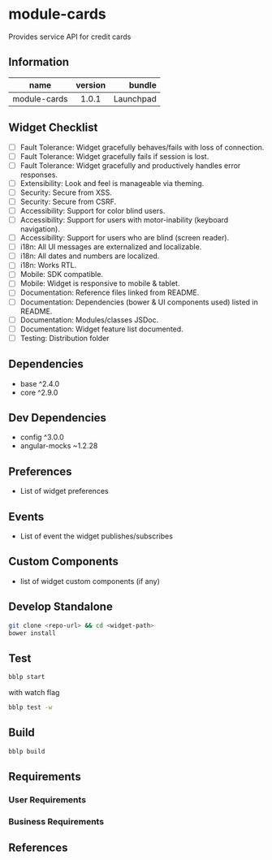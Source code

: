# module-cards
Provides service API for credit cards

## Information
|  name |  version |  bundle | 
|--|:--:|--:|
|  module-cards |  1.0.1 |  Launchpad | 

## Widget Checklist

- [ ] Fault Tolerance: Widget gracefully behaves/fails with loss of connection.
- [ ] Fault Tolerance: Widget gracefully fails if session is lost.
- [ ] Fault Tolerance: Widget gracefully and productively handles error responses.
- [ ] Extensibility: Look and feel is manageable via theming.
- [ ] Security: Secure from XSS.
- [ ] Security: Secure from CSRF.
- [ ] Accessibility: Support for color blind users.
- [ ] Accessibility: Support for users with motor-inability (keyboard navigation).
- [ ] Accessibility: Support for users who are blind (screen reader).
- [ ] i18n: All UI messages are externalized and localizable.
- [ ] i18n: All dates and numbers are localized.
- [ ] i18n: Works RTL.
- [ ] Mobile: SDK compatible.
- [ ] Mobile: Widget is responsive to mobile &amp; tablet.
- [ ] Documentation: Reference files linked from README.
- [ ] Documentation: Dependencies (bower &amp; UI components used) listed in README.
- [ ] Documentation: Modules/classes JSDoc.
- [ ] Documentation: Widget feature list documented.
- [ ] Testing: Distribution folder

## Dependencies

- base ^2.4.0
- core ^2.9.0

## Dev Dependencies

- config ^3.0.0
- angular-mocks ~1.2.28

## Preferences

- List of widget preferences

## Events

- List of event the widget publishes/subscribes

## Custom Components

- list of widget custom components (if any) 

## Develop Standalone
```bash
git clone <repo-url> && cd <widget-path>
bower install
```
## Test
```bash
bblp start
```
with watch flag

```bash
bblp test -w
```
## Build
```bash
bblp build
```
## Requirements
### User Requirements
### Business Requirements
## References
